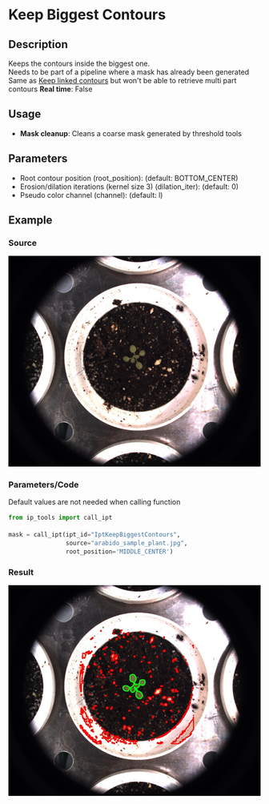 # Keep Biggest Contours
## Description
Keeps the contours inside the biggest one.<br>Needs to be part of a pipeline where a mask has already been generated<br>
Same as [Keep linked contours](ipt_Keep_linked_Contours.md) but won't be able to retrieve multi part contours
**Real time**: False
## Usage
- **Mask cleanup**: Cleans a coarse mask generated by threshold tools
## Parameters
- Root contour position (root_position):  (default: BOTTOM_CENTER)
- Erosion/dilation iterations (kernel size 3) (dilation_iter):  (default: 0)
- Pseudo color channel (channel):  (default: l)
## Example
### Source
![Source image](images/arabido_sample_plant.jpg)

### Parameters/Code
Default values are not needed when calling function
```python
from ip_tools import call_ipt

mask = call_ipt(ipt_id="IptKeepBiggestContours",
                source="arabido_sample_plant.jpg",
                root_position='MIDDLE_CENTER')
```
### Result
![Result image](images/ipt_Keep_Biggest_Contours.jpg)
